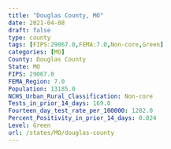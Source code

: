 ```yaml
---
title: "Douglas County, MO"
date: 2021-04-08
draft: false
type: county
tags: [FIPS:29067.0,FEMA:7.0,Non-core,Green]
categories: [MO]
County: Douglas County
State: MO
FIPS: 29067.0
FEMA_Region: 7.0
Population: 13185.0
NCHS_Urban_Rural_Classification: Non-core
Tests_in_prior_14_days: 169.0
Fourteen_day_test_rate_per_100000: 1282.0
Percent_Positivity_in_prior_14_days: 0.024
Level: Green
url: /states/MO/douglas-county
---
```



